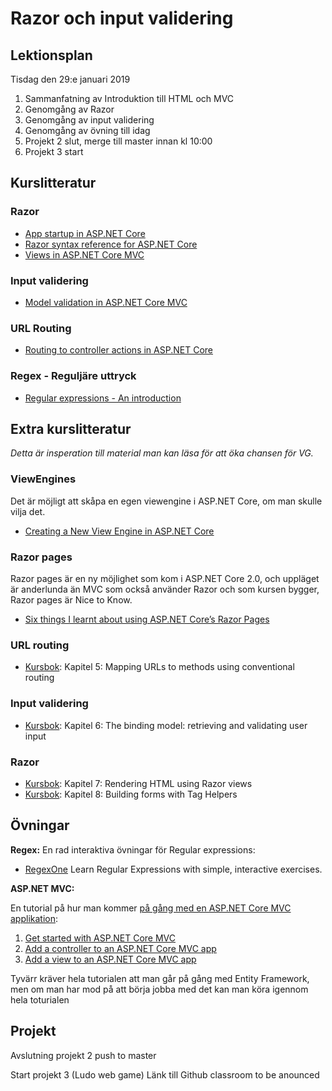 # Razor och input validering

## Lektionsplan
Tisdag den 29:e januari 2019

1. Sammanfatning av Introduktion till HTML och MVC
1. Genomgång av Razor
1. Genomgång av input validering
1. Genomgång av övning till idag
1. Projekt 2 slut, merge till master innan kl 10:00
1. Projekt 3 start

## Kurslitteratur

### Razor
- [App startup in ASP.NET Core](https://docs.microsoft.com/en-us/aspnet/core/fundamentals/startup?view=aspnetcore-2.2)
- [Razor syntax reference for ASP.NET Core](https://docs.microsoft.com/en-us/aspnet/core/mvc/views/razor?view=aspnetcore-2.2)
- [Views in ASP.NET Core MVC](https://docs.microsoft.com/en-us/aspnet/core/mvc/views/overview?view=aspnetcore-2.2)

### Input validering
- [Model validation in ASP.NET Core MVC](https://docs.microsoft.com/en-us/aspnet/core/mvc/models/validation?view=aspnetcore-2.2)

### URL Routing
- [Routing to controller actions in ASP.NET Core](https://docs.microsoft.com/en-us/aspnet/core/mvc/controllers/routing?view=aspnetcore-2.2)

### Regex - Reguljäre uttryck
- [Regular expressions - An introduction](https://www.aivosto.com/articles/regex.html)

## Extra kurslitteratur
*Detta är insperation till material man kan läsa för att öka chansen för VG.*

### ViewEngines
Det är möjligt att skåpa en egen viewengine i ASP.NET Core, om man skulle vilja det.
- [Creating a New View Engine in ASP.NET Core](https://www.davepaquette.com/archive/2016/11/22/creating-a-new-view-engine-in-asp-net-core.aspx)

### Razor pages
Razor pages är en ny möjlighet som kom i ASP.NET Core 2.0, och uppläget är anderlunda än MVC som också använder Razor och som kursen bygger, Razor pages är Nice to Know.
- [Six things I learnt about using ASP.NET Core’s Razor Pages](https://www.thereformedprogrammer.net/six-things-i-learnt-about-using-asp-net-cores-razor-pages/)

### URL routing
* [Kursbok](book.md): Kapitel 5: Mapping URLs to methods using conventional routing

### Input validering
* [Kursbok](book.md): Kapitel 6: The binding model: retrieving and validating user input

### Razor
* [Kursbok](book.md): Kapitel 7: Rendering HTML using Razor views
* [Kursbok](book.md): Kapitel 8: Building forms with Tag Helpers

## Övningar
**Regex:**
En rad interaktiva övningar för Regular expressions: 
- [RegexOne](https://regexone.com/) Learn Regular Expressions with simple, interactive exercises.

**ASP.NET MVC:**

En tutorial på hur man kommer [på gång med en ASP.NET Core MVC applikation](https://docs.microsoft.com/en-us/aspnet/core/tutorials/first-mvc-app/?view=aspnetcore-2.2):
1. [Get started with ASP.NET Core MVC](https://docs.microsoft.com/en-us/aspnet/core/tutorials/first-mvc-app/start-mvc?view=aspnetcore-2.2&tabs=visual-studio)
1. [Add a controller to an ASP.NET Core MVC app](https://docs.microsoft.com/en-us/aspnet/core/tutorials/first-mvc-app/adding-controller?view=aspnetcore-2.2&tabs=visual-studio)
1. [Add a view to an ASP.NET Core MVC app](https://docs.microsoft.com/en-us/aspnet/core/tutorials/first-mvc-app/adding-view?view=aspnetcore-2.2&tabs=visual-studio)

Tyvärr kräver hela tutorialen att man går på gång med Entity Framework, men om man har mod på att börja jobba med det kan man köra igennom hela toturialen

## Projekt
Avslutning projekt 2 push to master

Start projekt 3 (Ludo web game)
Länk till Github classroom to be anounced
